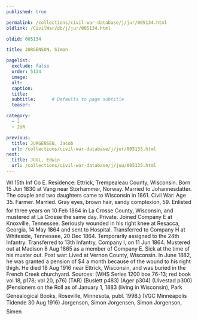 ```yaml
---
published: true

permalink: /collections/civil-war-database/j/jur/005134.html
oldlink: /CivilWar/db/j/jur/005134.html

oldid: 005134

title: JURGENSON, Simon

pagelist:
  exclude: false
  order: 5134
  image: 
  alt:
  caption:
  title:
  subtitle:      # Defaults to page subtitle
  teaser:

category: 
  - J 
  - JUR

previous:
  title: JURGENSEN, Jacob
  url: /collections/civil-war-database/j/jur/005133.html  
next:
  title: JUUL, Edwin
  url: /collections/civil-war-database/j/juu/005135.html   
---
```

WI 15th Inf Co E. Residence: Ettrick, Trempealeau County, Wisconsin. Born 15 Jun 1830 at Vang near Storhammer, Norway. Married to Johannesdatter. The couple and two daughters came to Wisconsin in 1861. Civil War: Age 35. Farmer. Married. Gray eyes, brown hair, sandy complexion, 5&#146;9&#148;. Enlisted for three years on 10 Feb 1864 in La Crosse County, Wisconsin, and mustered at La Crosse the same day. Private. Joined Company E at Knoxville, Tennessee. Seriously wounded in his right knee at Resacca, Georgia, 14 May 1864 and sent to Hospital. Transferred to Company H at Whiteside, Tennessee, 20 Dec 1864. Temporarily assigned to the 24th Infantry. Transferred to 13th Infantry, Company I, on 11 Jun 1864. Mustered out at Madison 8 Aug 1865 as a member of Company E. Sick at the time of his muster out. Post war: Lived at Vernon County, Wisconsin. In June 1882, he was granted a pension of $4 a month because of the wound to his right thigh. He died 18 Aug 1916 near Ettrick, Wisconsin, and was buried in the French Creek churchyard. Sources: (WHS Series 1200 box 76-13; red book vol 18, p178; vol 20, p76) (TAR) (Buslett p483) (Ager p304) (Ulvestad p300) (&#147;Pensioners on the Roll as of January 1, 1883 (living in Wisconsin)&#148;, Park Genealogical Books, Roseville, Minnesota, publ. 1998.) (VGC Minneapolis Tidende 30 Aug 1916) &#147;Jorgenson, Simon&#148; &#147;Jorgensen, Simon&#148; &#147;Jorgenson, Simen&#148;